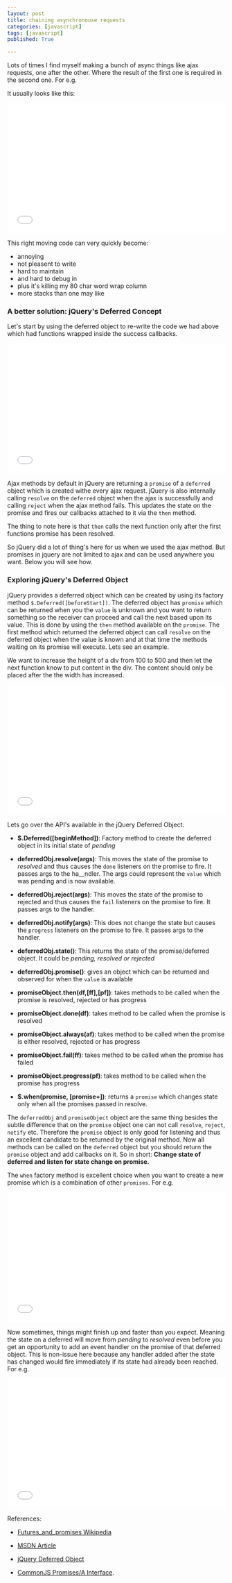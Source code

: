 ```yaml
---
layout: post
title: chaining asynchronouse requests
categories: [javascript]
tags: [javascript]
published: True

---
```


Lots of times I find myself making a bunch of async things like ajax requests, one after the other. Where the result of the first one is required in the second one. For e.g.

It usually looks like this:

<iframe width="100%" height="300" src="//jsfiddle.net/sandeep45/ztp2yn6k/embedded/" allowfullscreen="allowfullscreen" frameborder="0"></iframe>

This right moving code can very quickly become:
* annoying
* not pleasent to write
* hard to maintain
* and hard to debug in
* plus it's killing my 80 char word wrap column
* more stacks than one may like

### A better solution: jQuery's Deferred Concept

Let's start by using the deferred object to re-write the code we had above which had functions wrapped inside the success callbacks.

<iframe width="100%" height="300" src="//jsfiddle.net/sandeep45/grauqgvb/embedded/" allowfullscreen="allowfullscreen" frameborder="0"></iframe>

Ajax methods by default in jQuery are returning a `promise` of a `deferred` object which is created withe every ajax request. jQuery is also internally calling `resolve` on the `deferred` object when the ajax is successfully and calling `reject` when the ajax method fails. This updates the state on the promise and fires our callbacks attached to it via the `then` method.

The thing to note here is that `then` calls the next function only after the first functions promise has been resolved.

So jQuery did a lot of thing's here for us when we used the ajax method. But promises in jquery are not limited to ajax and can be used anywhere you want. Below you will see how.

### Exploring jQuery's Deferred Object

jQuery provides a deferred object which can be created by using its factory method `$.Deferred([beforeStart])`. The deferred object has `promise` which can be returned when you the `value` is unknown and you want to return something so the receiver can proceed and call the next based upon its value. This is done by using the `then` method available on the `promise`. The first method which returned the deferred object can call `resolve` on the deferred object when the value is known and at that time the methods waiting on its promise will execute. Lets see an example.

We want to increase the height of a div from 100 to 500 and then let the next function know to put content in the div. The content should only be placed after the the width has increased.

<iframe width="100%" height="300" src="//jsfiddle.net/sandeep45/r1uw4rbv/embedded/" allowfullscreen="allowfullscreen" frameborder="0"></iframe>

Lets go over the API's available in the jQuery Deferred Object.


* __$.Deferred([beginMethod])__: Factory method to create the deferred object in its initial state of _pending_

* __deferredObj.resolve(args)__: This moves the state of the promise to _resolved_ and thus causes the `done` listeners on the promise to fire. It passes args to the ha__ndler. The args could represent the `value` which was pending and is now available.

* __deferredObj.reject(args)__: This moves the state of the promise to rejected and thus causes the `fail` listeners on the promise to fire. It passes args to the handler.

* __deferredObj.notify(args)__: This does not change the state but causes the `progress` listeners on the promise to fire. It passes args to the handler.

* __deferredObj.state()__: This returns the state of the promise/deferred object. It could be _pending, resolved or rejected_

* __deferredObj.promise()__: gives an object which can be returned and observed for when the `value` is available

* __promiseObject.then(df,[ff],[pf])__: takes methods to be called when the promise is resolved, rejected or has progress

* __promiseObject.done(df)__: takes method to be called when the promise is resolved

* __promiseObject.always(af)__: takes method to be called when the promise is either resolved, rejected or has progress

* __promiseObject.fail(ff)__: takes method to be called when the promise has failed

* __promiseObject.progress(pf)__: takes method to be called when the promise has progress

* __$.when(promise, [promise+])__: returns a `promise` which changes state only when all the promises passed in resolve.

The `deferredObj` and `promiseObject` object are the same thing besides the subtle difference that on the `promise` object one can not call `resolve`, `reject`, `notify` etc. Therefore the `promise` object is only good for listening and thus an excellent candidate to be returned by the original method. Now all methods can be called on the `deferred` object but you should return the `promise` object and add callbacks on it. So in short: **Change state of deferred and listen for state change on promise.**

The `when` factory method is excellent choice when you want to create a new promise which is a combination of other `promises`. For e.g.

<iframe width="100%" height="300" src="//jsfiddle.net/sandeep45/jwhzws4q/2/embedded/" allowfullscreen="allowfullscreen" frameborder="0"></iframe>

Now sometimes, things might finish up and faster than you expect. Meaning the state on a deferred will move from _pending_ to _resolved_ even before you get an opportunity to add an event handler on the promise of that deferred object. This is non-issue here because any handler added after the state has changed would fire immediately if its state had already been reached. For e.g.

<iframe width="100%" height="300" src="//jsfiddle.net/surjo53w/2/embedded/" allowfullscreen="allowfullscreen" frameborder="0"></iframe>

References:

- [Futures_and_promises Wikipedia](https://en.wikipedia.org/wiki/Futures_and_promises)

- [MSDN Article](https://msdn.microsoft.com/en-us/magazine/gg723713)

- [jQuery Deferred Object](http://api.jquery.com/category/deferred-object/)

- [CommonJS Promises/A Interface](http://wiki.commonjs.org/wiki/Promises/A).